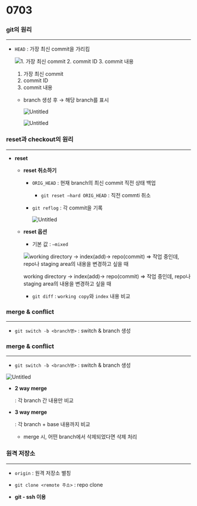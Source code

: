 # 0703

### git의 원리

---

- `HEAD` : 가장 최신 commit을 가리킴
    
    ![1. 가장 최신 commit 
    2. commit ID
    3. commit 내용](https://s3-us-west-2.amazonaws.com/secure.notion-static.com/9571de9b-4c7a-4902-b078-5ac6f6731510/Untitled.png)
    
    1. 가장 최신 commit 
    2. commit ID
    3. commit 내용
    
    - branch 생성 후 → 해당 branch를 표시
        
        ![Untitled](https://s3-us-west-2.amazonaws.com/secure.notion-static.com/f50b21c4-d42f-4194-9fa5-b9d6b0cce215/Untitled.png)
        
        ![Untitled](https://s3-us-west-2.amazonaws.com/secure.notion-static.com/b74f3ac4-bf22-49ca-9ae4-379ba987c2cd/Untitled.png)
        

### reset과 checkout의 원리

---

- **reset**
    - **reset 취소하기**
        - `ORIG_HEAD` : 현재 branch의 최신 commit 직전 상태 백업
            - `git reset —hard ORIG_HEAD` : 직전 commti 취소
            
        - `git reflog` : 각 commit을 기록
            
            ![Untitled](https://s3-us-west-2.amazonaws.com/secure.notion-static.com/681883ff-d5ae-4630-aebe-b1e3ba215316/Untitled.png)
            
    - **reset 옵션**
        - 기본 값 : `—mixed`
        
        ![working directory → index(add)→ repo(commit)
        ⇒ 작업 중인데, repo나 staging area의 내용을 변경하고 싶을 때](https://s3-us-west-2.amazonaws.com/secure.notion-static.com/f8be3cbb-2fa6-432e-a001-2768f46eff06/Untitled.png)
        
        working directory → index(add)→ repo(commit)
        ⇒ 작업 중인데, repo나 staging area의 내용을 변경하고 싶을 때
        
        - `git diff` : `working copy`와 `index` 내용 비교

### merge & conflict

---

- `git switch -b <branch명>` : switch & branch 생성

### merge & conflict

---

- `git switch -b <branch명>` : switch & branch 생성

![Untitled](https://s3-us-west-2.amazonaws.com/secure.notion-static.com/c9f4cd43-8d33-41a3-ac3d-42b1b25f49f6/Untitled.png)

- **2 way merge**
    
    : 각 branch 간 내용만 비교
    

- **3 way merge**
    
    : 각 branch + base 내용까지 비교
    
    - merge 시, 어떤 branch에서 삭제되었다면 삭제 처리

### 원격 저장소

---

- `origin` : 원격 저장소 별칭
- `git clone <remote 주소>` : repo clone

- **git - ssh 이용**
